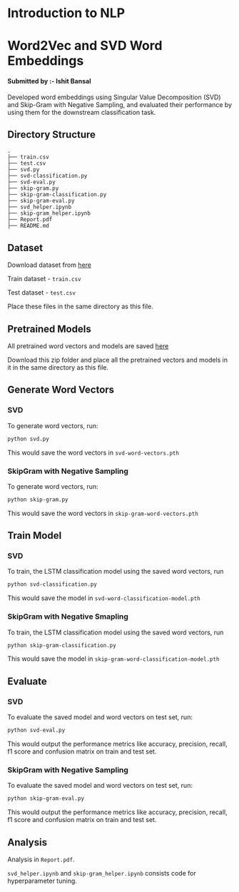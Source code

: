# Introduction to NLP

# Word2Vec and SVD Word Embeddings

#### Submitted by :- Ishit Bansal

Developed word embeddings using Singular Value Decomposition (SVD) and Skip-Gram with Negative Sampling, and evaluated their performance by using them for the downstream classification task.

## Directory Structure

```
.
├── train.csv
├── test.csv
├── svd.py
├── svd-classification.py
├── svd-eval.py
├── skip-gram.py
├── skip-gram-classification.py
├── skip-gram-eval.py
├── svd_helper.ipynb
├── skip-gram_helper.ipynb
├── Report.pdf
├── README.md

```

## Dataset

Download dataset from [here](https://iiitaphyd-my.sharepoint.com/:u:/g/personal/advaith_malladi_research_iiit_ac_in/EWjgIboHC19Ppq6Of9klUo4BlKgAqynxC0TRBURzQ0lEzA?e=tWZqY5)

Train dataset - `train.csv`

Test dataset - `test.csv`

Place these files in the same directory as this file.

## Pretrained Models

All pretrained word vectors and models are saved [here](https://iiitaphyd-my.sharepoint.com/:u:/g/personal/ishit_bansal_students_iiit_ac_in/EanDlC45CKlCvUSrsqyTIMMBqZ66dUZqFpFrV1HRKRysfg?e=6IOoky)

Download this zip folder and place all the pretrained vectors and models in it in the same directory as this file.

## Generate Word Vectors

### SVD

To generate word vectors, run: 

```bash
python svd.py
```

This would save the word vectors in `svd-word-vectors.pth`


### SkipGram with Negative Sampling

To generate word vectors, run: 

```bash
python skip-gram.py
```

This would save the word vectors in `skip-gram-word-vectors.pth`


## Train Model

### SVD

To train, the LSTM classification model using the saved word vectors, run 

```bash
python svd-classification.py
```

This would save the model in `svd-word-classification-model.pth`

### SkipGram with Negative Smapling

To train, the LSTM classification model using the saved word vectors, run 

```bash
python skip-gram-classification.py
```

This would save the model in `skip-gram-word-classification-model.pth`


## Evaluate

### SVD

To evaluate the saved model and word vectors on test set, run:

```bash
python svd-eval.py
```

This would output the performance metrics like accuracy, precision, recall, f1 score and confusion matrix on train and test set.

### SkipGram with Negative Sampling

To evaluate the saved model and word vectors on test set, run:

```bash
python skip-gram-eval.py
```

This would output the performance metrics like accuracy, precision, recall, f1 score and confusion matrix on train and test set.


## Analysis

Analysis in `Report.pdf`.

`svd_helper.ipynb` and `skip-gram_helper.ipynb` consists code for hyperparameter tuning.


